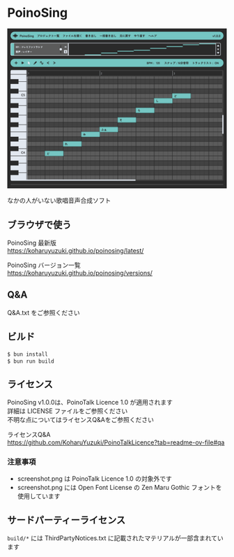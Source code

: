 # PoinoSing
![スクリーンショット](screenshot.png)

なかの人がいない歌唱音声合成ソフト  

## ブラウザで使う
PoinoSing 最新版  
https://koharuyuzuki.github.io/poinosing/latest/  

PoinoSing バージョン一覧  
https://koharuyuzuki.github.io/poinosing/versions/  

## Q&A
Q&A.txt をご参照ください  

## ビルド
```
$ bun install
$ bun run build
```

## ライセンス
PoinoSing v1.0.0は、PoinoTalk Licence 1.0 が適用されます  
詳細は LICENSE ファイルをご参照ください  
不明な点についてはライセンスQ&Aをご参照ください  

ライセンスQ&A  
https://github.com/KoharuYuzuki/PoinoTalkLicence?tab=readme-ov-file#qa  

### 注意事項
- screenshot.png は PoinoTalk Licence 1.0 の対象外です
- screenshot.png には Open Font License の Zen Maru Gothic フォントを使用しています

## サードパーティーライセンス
`build/*` には ThirdPartyNotices.txt に記載されたマテリアルが一部含まれています  

